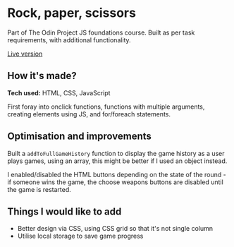 # Rock, paper, scissors
Part of The Odin Project JS foundations course. Built as per task requirements, with additional functionality.

[Live version](https://al-moreton.github.io/rock-paper-scissors/)

## How it's made?
**Tech used:** HTML, CSS, JavaScript

First foray into onclick functions, functions with multiple arguments, creating elements using JS, and for/foreach statements.

## Optimisation and improvements
Built a `addToFullGameHistory` function to display the game history as a user plays games, using an array, this might be better if I used an object instead.

I enabled/disabled the HTML buttons depending on the state of the round - if someone wins the game, the choose weapons buttons are disabled until the game is restarted.

## Things I would like to add
- Better design via CSS, using CSS grid so that it's not single column
- Utilise local storage to save game progress